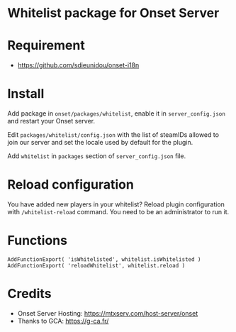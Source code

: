 # Whitelist package for Onset Server

# Requirement

* https://github.com/sdieunidou/onset-i18n

# Install

Add package in `onset/packages/whitelist`, enable it in `server_config.json` and restart your Onset server.

Edit `packages/whitelist/config.json` with the list of steamIDs allowed to join our server and set the locale used by default for the plugin.

Add `whitelist` in `packages` section of `server_config.json` file.

# Reload configuration

You have added new players in your whitelist? Reload plugin configuration with `/whitelist-reload` command. You need to be an administrator to run it.

# Functions

```
AddFunctionExport( 'isWhitelisted', whitelist.isWhitelisted )
AddFunctionExport( 'reloadWhitelist', whitelist.reload )
```

#  Credits

* Onset Server Hosting: https://mtxserv.com/host-server/onset
* Thanks to GCA: https://g-ca.fr/
